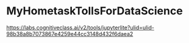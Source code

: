# MyHometaskTollsForDataScience
https://labs.cognitiveclass.ai/v2/tools/jupyterlite?ulid=ulid-98b38a8b7073867e4259e44cc3148d432f6daea2
